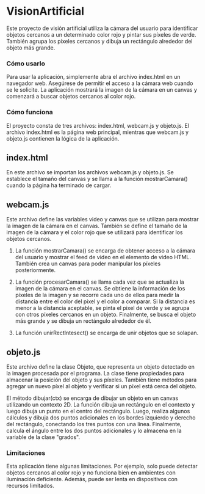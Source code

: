 # VisionArtificial
Este proyecto de visión artificial utiliza la cámara del usuario para identificar objetos cercanos a un determinado color rojo y pintar sus píxeles de verde. También agrupa los píxeles cercanos y dibuja un rectángulo alrededor del objeto más grande.

### Cómo usarlo
Para usar la aplicación, simplemente abra el archivo index.html en un navegador web. Asegúrese de permitir el acceso a la cámara web cuando se le solicite. La aplicación mostrará la imagen de la cámara en un canvas y comenzará a buscar objetos cercanos al color rojo.

### Cómo funciona
El proyecto consta de tres archivos: index.html, webcam.js y objeto.js. El archivo index.html es la página web principal, mientras que webcam.js y objeto.js contienen la lógica de la aplicación.

## index.html
En este archivo se importan los archivos webcam.js y objeto.js. Se establece el tamaño del canvas y se llama a la función mostrarCamara() cuando la página ha terminado de cargar.

## webcam.js
Este archivo define las variables video y canvas que se utilizan para mostrar la imagen de la cámara en el canvas. También se define el tamaño de la imagen de la cámara y el color rojo que se utilizará para identificar los objetos cercanos.

1. La función mostrarCamara() se encarga de obtener acceso a la cámara del usuario y mostrar el feed de video en el elemento de video HTML. También crea un canvas para poder manipular los píxeles posteriormente.

1. La función procesarCamara() se llama cada vez que se actualiza la imagen de la cámara en el canvas. Se obtiene la información de los píxeles de la imagen y se recorre cada uno de ellos para medir la distancia entre el color del pixel y el color a comparar. Si la distancia es menor a la distancia aceptable, se pinta el pixel de verde y se agrupa con otros píxeles cercanos en un objeto.  Finalmente, se busca el objeto más grande y se dibuja un rectángulo alrededor de él.

1. La función unirRectIntesect() se encarga de unir objetos que se solapan.
## objeto.js
Este archivo define la clase Objeto, que representa un objeto detectado en la imagen procesada por el programa. La clase tiene propiedades para almacenar la posición del objeto y sus píxeles. También tiene métodos para agregar un nuevo píxel al objeto y verificar si un píxel está cerca del objeto.

El método dibujar(ctx) se encarga de dibujar un objeto en un canvas utilizando un contexto 2D. La función dibuja un rectángulo en el contexto y luego dibuja un punto en el centro del rectángulo. Luego, realiza algunos cálculos y dibuja dos puntos adicionales en los bordes izquierdo y derecho del rectángulo, conectando los tres puntos con una línea. Finalmente, calcula el ángulo entre los dos puntos adicionales y lo almacena en la variable de la clase "grados".

### Limitaciones
Esta aplicación tiene algunas limitaciones. Por ejemplo, solo puede detectar objetos cercanos al color rojo y no funciona bien en ambientes con iluminación deficiente. Además, puede ser lenta en dispositivos con recursos limitados.
